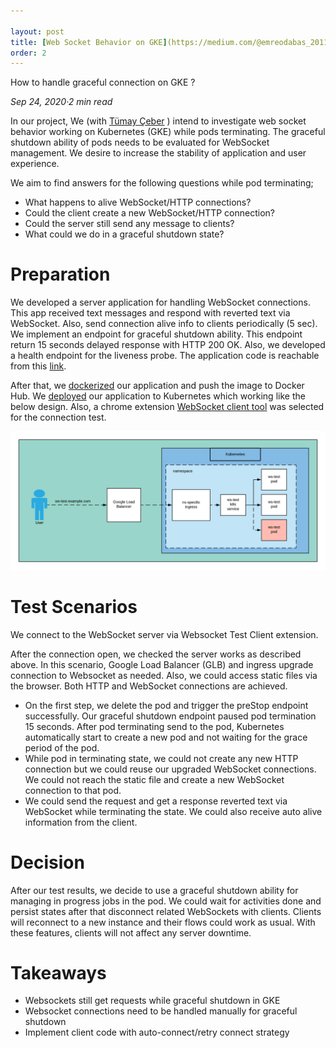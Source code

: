 ```yaml
---

layout: post
title: [Web Socket Behavior on GKE](https://medium.com/@emreodabas_20110/web-socket-behavior-on-gke-7d9a22ef9b13?source=post_page-----7d9a22ef9b13--------------------------------)
order: 2
---
```


How to handle graceful connection on GKE ?

_Sep 24, 2020·2 min read_




In our project, We (with [Tümay Çeber](https://medium.com/u/11eadbe145ba?source=post_page-----7d9a22ef9b13--------------------------------) ) intend to investigate web socket behavior working on Kubernetes (GKE) while pods terminating. The graceful shutdown ability of pods needs to be evaluated for WebSocket management. We desire to increase the stability of application and user experience.

We aim to find answers for the following questions while pod terminating;

*   What happens to alive WebSocket/HTTP connections?
*   Could the client create a new WebSocket/HTTP connection?
*   Could the server still send any message to clients?
*   What could we do in a graceful shutdown state?

Preparation
===========

We developed a server application for handling WebSocket connections. This app received text messages and respond with reverted text via WebSocket. Also, send connection alive info to clients periodically (5 sec). We implement an endpoint for graceful shutdown ability. This endpoint return 15 seconds delayed response with HTTP 200 OK. Also, we developed a health endpoint for the liveness probe. The application code is reachable from this [link](https://github.com/emreodabas/websocket-graceful).

After that, we [dockerized](https://hub.docker.com/repository/docker/emreodabas/ws-test) our application and push the image to Docker Hub. We [deployed](https://github.com/emreodabas/websocket-graceful/blob/master/ws-test.yaml) our application to Kubernetes which working like the below design. Also, a chrome extension [WebSocket client tool](https://chrome.google.com/webstore/detail/websocket-test-client/fgponpodhbmadfljofbimhhlengambbn) was selected for the connection test.

![alt text](../images/socket_1.png "GKE Diagram")

Test Scenarios
==============

We connect to the WebSocket server via Websocket Test Client extension.

After the connection open, we checked the server works as described above. In this scenario, Google Load Balancer (GLB) and ingress upgrade connection to Websocket as needed. Also, we could access static files via the browser. Both HTTP and WebSocket connections are achieved.

*   On the first step, we delete the pod and trigger the preStop endpoint successfully. Our graceful shutdown endpoint paused pod termination 15 seconds. After pod terminating send to the pod, Kubernetes automatically start to create a new pod and not waiting for the grace period of the pod.
*   While pod in terminating state, we could not create any new HTTP connection but we could reuse our upgraded WebSocket connections. We could not reach the static file and create a new WebSocket connection to that pod.
*   We could send the request and get a response reverted text via WebSocket while terminating the state. We could also receive auto alive information from the client.

Decision
========

After our test results, we decide to use a graceful shutdown ability for managing in progress jobs in the pod. We could wait for activities done and persist states after that disconnect related WebSockets with clients. Clients will reconnect to a new instance and their flows could work as usual. With these features, clients will not affect any server downtime.

Takeaways
=========

*   Websockets still get requests while graceful shutdown in GKE
*   Websocket connections need to be handled manually for graceful shutdown
*   Implement client code with auto-connect/retry connect strategy

